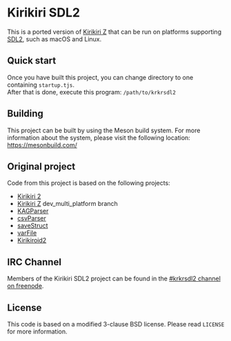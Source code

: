 # Kirikiri SDL2

This is a ported version of [Kirikiri Z](https://krkrz.github.io/) that can be run on platforms supporting [SDL2](https://www.libsdl.org/), such as macOS and Linux.

## Quick start

Once you have built this project, you can change directory to one containing `startup.tjs`.  
After that is done, execute this program: `/path/to/krkrsdl2`  

## Building

This project can be built by using the Meson build system. For more information about the system, please visit the following location: https://mesonbuild.com/

## Original project

Code from this project is based on the following projects:
* [Kirikiri 2](https://github.com/krkrz/krkr2)
* [Kirikiri Z](https://github.com/krkrz/krkrz) dev_multi_platform branch
* [KAGParser](https://github.com/krkrz/KAGParser)
* [csvParser](https://github.com/wtnbgo/csvParser)
* [saveStruct](https://github.com/wtnbgo/saveStruct)
* [varFile](https://github.com/wtnbgo/varFile)
* [Kirikiroid2](https://github.com/zeas2/Kirikiroid2)

## IRC Channel

Members of the Kirikiri SDL2 project can be found in the [#krkrsdl2 channel on freenode](https://webchat.freenode.net/?channel=#krkrsdl2).

## License

This code is based on a modified 3-clause BSD license. Please read `LICENSE` for more information.
